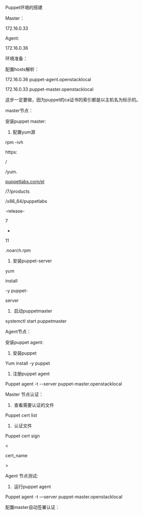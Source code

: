 Puppet环境的搭建

  


Master：

172.16.0.33

Agent: 

172.16.0.36

  


环境准备：

  


配置hosts解析：

172.16.0.36 puppet-agent.openstacklocal

172.16.0.33 puppet-master.openstacklocal

  


这步一定要做，因为puppet的ca证书的索引都是以主机名为标示的。

  


master节点：

  


安装puppet master:

  


1. 配置yum源

rpm -ivh 

https:

/

/yum.

[puppetlabs.com/el](http://puppetlabs.com/el)

/7/products

/x86\_64/puppetlabs

-release-

7

-

11

.noarch.rpm

1. 安装puppet-server

yum 

install

 -y puppet-

server

1.  启动puppetmaster

systemctl start puppetmaster

  


  


Agent节点：

安装puppet agent:

1. 安装puppet

Yum install -y puppet

1. 注册puppet agent

Puppet agent -t --server puppet-master.openstacklocal 

  


Master 节点认证：

1.  查看需要认证的文件

Puppet cert list

1.  认证文件

Puppet cert sign 

&lt;

cert\_name

&gt;

  


Agent 节点测试:

1.  运行puppet agent

Puppet agent -t —server puppet-master.openstacklocal 

  


配置master自动签署认证：

